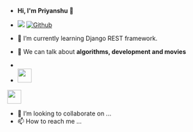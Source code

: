 - **Hi, I'm Priyanshu** :wave:
- ![](https://komarev.com/ghpvc/?username=gitnoober) [![Github](https://img.shields.io/github/followers/gitnoober?label=Follow&style=social)](https://github.com/gitnoober)

- 🌱 I’m currently learning Django REST framework.
- :speech_balloon: We can talk about **algorithms, development and movies**
- 
- <img height="32" width="32" src="https://www.python.org/static/img/psf-logo.png" />
<img height="32" width="32" src="https://unpkg.com/simple-icons@v6/icons/[ICON SLUG].svg" />

- 💞️ I’m looking to collaborate on ...
- 📫 How to reach me ...

<!---
gitnoober/gitnoober is a ✨ special ✨ repository because its `README.md` (this file) appears on your GitHub profile.
You can click the Preview link to take a look at your changes.
--->
